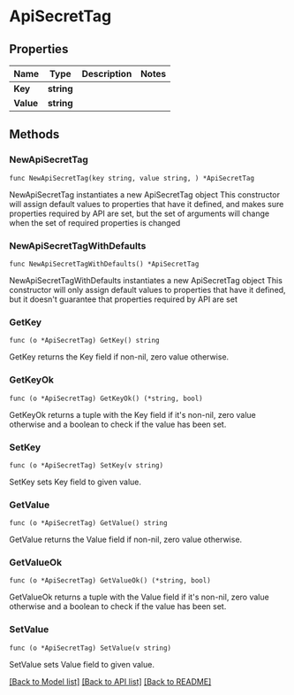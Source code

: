 # ApiSecretTag

## Properties

Name | Type | Description | Notes
------------ | ------------- | ------------- | -------------
**Key** | **string** |  | 
**Value** | **string** |  | 

## Methods

### NewApiSecretTag

`func NewApiSecretTag(key string, value string, ) *ApiSecretTag`

NewApiSecretTag instantiates a new ApiSecretTag object
This constructor will assign default values to properties that have it defined,
and makes sure properties required by API are set, but the set of arguments
will change when the set of required properties is changed

### NewApiSecretTagWithDefaults

`func NewApiSecretTagWithDefaults() *ApiSecretTag`

NewApiSecretTagWithDefaults instantiates a new ApiSecretTag object
This constructor will only assign default values to properties that have it defined,
but it doesn't guarantee that properties required by API are set

### GetKey

`func (o *ApiSecretTag) GetKey() string`

GetKey returns the Key field if non-nil, zero value otherwise.

### GetKeyOk

`func (o *ApiSecretTag) GetKeyOk() (*string, bool)`

GetKeyOk returns a tuple with the Key field if it's non-nil, zero value otherwise
and a boolean to check if the value has been set.

### SetKey

`func (o *ApiSecretTag) SetKey(v string)`

SetKey sets Key field to given value.


### GetValue

`func (o *ApiSecretTag) GetValue() string`

GetValue returns the Value field if non-nil, zero value otherwise.

### GetValueOk

`func (o *ApiSecretTag) GetValueOk() (*string, bool)`

GetValueOk returns a tuple with the Value field if it's non-nil, zero value otherwise
and a boolean to check if the value has been set.

### SetValue

`func (o *ApiSecretTag) SetValue(v string)`

SetValue sets Value field to given value.



[[Back to Model list]](../README.md#documentation-for-models) [[Back to API list]](../README.md#documentation-for-api-endpoints) [[Back to README]](../README.md)


